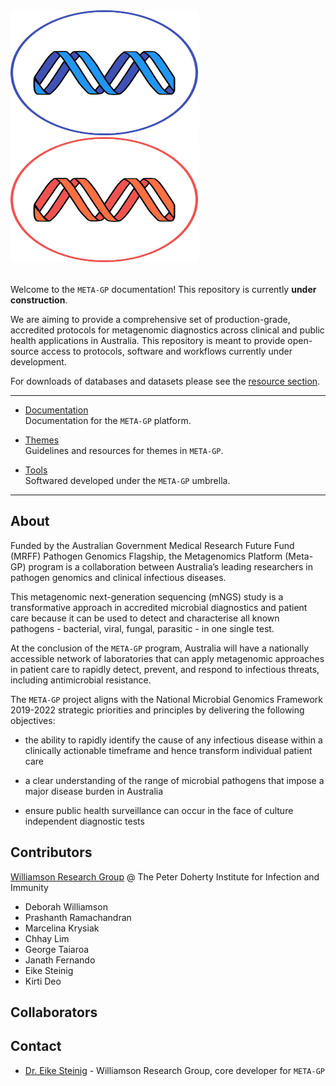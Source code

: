 
<p align="left" style="margin-top: 2rem; margin-bottom: 2rem">
    <img src="assets/mgp-logo-blue.png#only-light"  width="300" height="200">
    <img src="assets/mgp-logo-red.png#only-dark" width="300" height="200">
</p>

Welcome to the `META-GP` documentation! This repository is currently **under construction**.


We are aiming to provide a comprehensive set of production-grade, accredited protocols for metagenomic diagnostics 
across clinical and public health applications in Australia. This repository is meant to provide open-source access 
to protocols, software and workflows currently under development. 

For downloads of databases and datasets please see the [resource section](meta-gp/index.md#resources).

---

* [Documentation](meta-gp/index.md)  
Documentation for the `META-GP` platform.

* [Themes](themes/index.md)  
Guidelines and resources for themes in `META-GP`.

* [Tools](tools/index.md)  
Softwared developed under the `META-GP` umbrella.


---

## About

Funded by the Australian Government Medical Research Future Fund (MRFF) Pathogen Genomics Flagship, the Metagenomics Platform (Meta-GP) program is a collaboration between Australia’s leading researchers in pathogen genomics and clinical infectious diseases.

This metagenomic next-generation sequencing (mNGS) study is a transformative approach in accredited microbial diagnostics and patient care because it can be used to detect and characterise all known pathogens - bacterial, viral, fungal, parasitic - in one single test.

At the conclusion of the `META-GP` program, Australia will have a nationally accessible network of laboratories that can apply metagenomic approaches in patient care to rapidly detect, prevent, and respond to infectious threats, including antimicrobial resistance.

The `META-GP` project aligns with the National Microbial Genomics Framework 2019-2022 strategic priorities and principles by delivering the following objectives:

* the ability to rapidly identify the cause of any infectious disease within a clinically actionable timeframe and hence transform individual patient care

* a clear understanding of the range of microbial pathogens that impose a major disease burden in Australia

* ensure public health surveillance can occur in the face of culture independent diagnostic tests 


## Contributors

[Williamson Research Group]() @ The Peter Doherty Institute for Infection and Immunity

* Deborah Williamson
* Prashanth Ramachandran
* Marcelina Krysiak
* Chhay Lim
* George Taiaroa
* Janath Fernando
* Eike Steinig 
* Kirti Deo



## Collaborators

## Contact

* [Dr. Eike Steinig](https://github.com/esteinig) - Williamson Research Group, core developer for `META-GP`